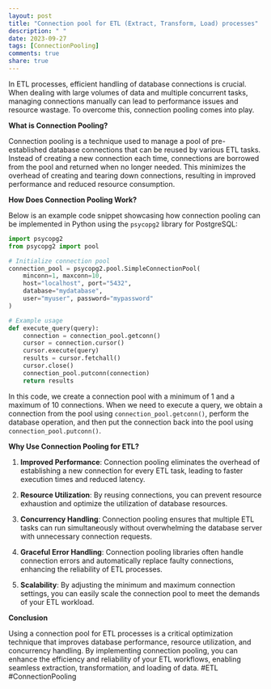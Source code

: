 ```yaml
---
layout: post
title: "Connection pool for ETL (Extract, Transform, Load) processes"
description: " "
date: 2023-09-27
tags: [ConnectionPooling]
comments: true
share: true
---
```


In ETL processes, efficient handling of database connections is crucial. When dealing with large volumes of data and multiple concurrent tasks, managing connections manually can lead to performance issues and resource wastage. To overcome this, connection pooling comes into play.

**What is Connection Pooling?**

Connection pooling is a technique used to manage a pool of pre-established database connections that can be reused by various ETL tasks. Instead of creating a new connection each time, connections are borrowed from the pool and returned when no longer needed. This minimizes the overhead of creating and tearing down connections, resulting in improved performance and reduced resource consumption.

**How Does Connection Pooling Work?**

Below is an example code snippet showcasing how connection pooling can be implemented in Python using the `psycopg2` library for PostgreSQL:

```python
import psycopg2
from psycopg2 import pool

# Initialize connection pool
connection_pool = psycopg2.pool.SimpleConnectionPool(
    minconn=1, maxconn=10,
    host="localhost", port="5432",
    database="mydatabase",
    user="myuser", password="mypassword"
)

# Example usage
def execute_query(query):
    connection = connection_pool.getconn()
    cursor = connection.cursor()
    cursor.execute(query)
    results = cursor.fetchall()
    cursor.close()
    connection_pool.putconn(connection)
    return results
```

In this code, we create a connection pool with a minimum of 1 and a maximum of 10 connections. When we need to execute a query, we obtain a connection from the pool using `connection_pool.getconn()`, perform the database operation, and then put the connection back into the pool using `connection_pool.putconn()`. 

**Why Use Connection Pooling for ETL?**

1. **Improved Performance**: Connection pooling eliminates the overhead of establishing a new connection for every ETL task, leading to faster execution times and reduced latency.

2. **Resource Utilization**: By reusing connections, you can prevent resource exhaustion and optimize the utilization of database resources.

3. **Concurrency Handling**: Connection pooling ensures that multiple ETL tasks can run simultaneously without overwhelming the database server with unnecessary connection requests.

4. **Graceful Error Handling**: Connection pooling libraries often handle connection errors and automatically replace faulty connections, enhancing the reliability of ETL processes.

5. **Scalability**: By adjusting the minimum and maximum connection settings, you can easily scale the connection pool to meet the demands of your ETL workload.

**Conclusion**

Using a connection pool for ETL processes is a critical optimization technique that improves database performance, resource utilization, and concurrency handling. By implementing connection pooling, you can enhance the efficiency and reliability of your ETL workflows, enabling seamless extraction, transformation, and loading of data. #ETL #ConnectionPooling